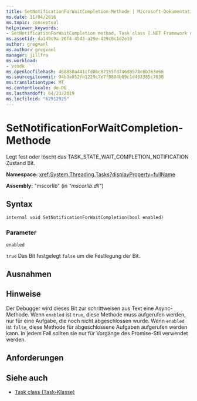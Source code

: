 ```yaml
---
title: SetNotificationForWaitCompletion-Methode | Microsoft-Dokumentation
ms.date: 11/04/2016
ms.topic: conceptual
helpviewer_keywords:
- SetNotificationForWaitCompletion method, Task class [.NET Framework debug engines]
ms.assetid: da149c9a-20f4-4543-a29e-429c8c1d2e19
author: gregvanl
ms.author: gregvanl
manager: jillfra
ms.workload:
- vssdk
ms.openlocfilehash: 468850a441cfd0bc87155fd746d8578c6b763e66
ms.sourcegitcommit: 94b3a052fb1229c7e7f8804b09c1d403385c7630
ms.translationtype: MT
ms.contentlocale: de-DE
ms.lasthandoff: 04/23/2019
ms.locfileid: "62912925"
---
```

# <a name="setnotificationforwaitcompletion-method"></a>SetNotificationForWaitCompletion-Methode
Legt fest oder löscht das TASK_STATE_WAIT_COMPLETION_NOTIFICATION Zustand Bit.

 **Namespace:** <xref:System.Threading.Tasks?displayProperty=fullName>

 **Assembly:** "mscorlib" (in *"mscorlib.dll"*)

## <a name="syntax"></a>Syntax

```vb
internal void SetNotificationForWaitCompletion(bool enabled)
```

### <a name="parameters"></a>Parameter
 `enabled`

 `true` Das Bit festgelegt `false` um die Festlegung der Bit.

## <a name="exceptions"></a>Ausnahmen

## <a name="remarks"></a>Hinweise
 Der Debugger wird dieses Bit zur schrittweisen aus Text eine Async-Methode. Wenn `enabled` ist `true`, diese Methode muss aufgerufen werden, nur für eine Aufgabe, die noch nicht abgeschlossen wurde. Wenn `enabled` ist `false`, diese Methode für abgeschlossene Aufgaben aufgerufen werden kann. In jedem Fall sollten sie nur für Vorgänge des Promise-Stil verwendet werden.

## <a name="requirements"></a>Anforderungen

## <a name="see-also"></a>Siehe auch
- [Task class (Task-Klasse)](../../extensibility/debugger/task-class-internal-members.md)